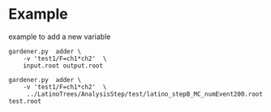 Example
====

example to add a new variable

    gardener.py  adder \
        -v 'test1/F=ch1*ch2'  \
        input.root output.root
        
    gardener.py  adder \
        -v 'test1/F=ch1*ch2'  \
         ../LatinoTrees/AnalysisStep/test/latino_stepB_MC_numEvent200.root  test.root
         
         